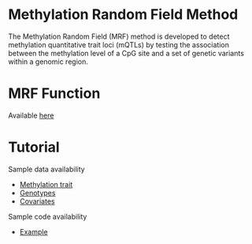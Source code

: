 # Methylation Random Field Method
The Methylation Random Field (MRF) method is developed to detect methylation quantitative trait loci (mQTLs) by testing the association between the methylation level of a CpG site and a set of genetic variants within a genomic region.

# MRF Function
Available [here](./R/MRF_fun.R)

# Tutorial
Sample data availability
- [Methylation trait](./Example/Trait.txt)
- [Genotypes](./Example/Genotype.txt)
- [Covariates](./Example/Covariate.txt)

Sample code availability
- [Example](./Example/Example.R)
